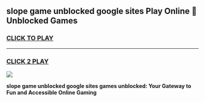 
## slope game unblocked google sites Play Online 👋 Unblocked Games
<h3>
<a href="https://premium.freeplayer.one?title=slope_game_unblocked_google_sites&ref=19F">CLICK TO PLAY</a></h3>
<hr>

<h3>
<a href="https://premium.freeplayer.one?title=slope_game_unblocked_google_sites&ref=19F">CLICK 2 PLAY</a>
  
</h3>

<a href="https://premium.freeplayer.one?title=slope_game_unblocked_google_sites&ref=19F"><img src="https://clearcache.store/games.png"></a>


**slope game unblocked google sites games unblocked: Your Gateway to Fun and Accessible Online Gaming**
